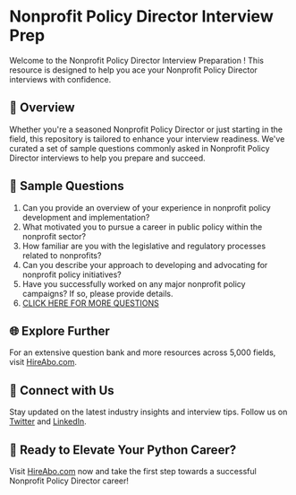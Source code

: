 # Nonprofit Policy Director Interview Prep

Welcome to the Nonprofit Policy Director Interview Preparation ! This resource is designed to help you ace your Nonprofit Policy Director interviews with confidence.

## 🚀 Overview

Whether you're a seasoned Nonprofit Policy Director or just starting in the field, this repository is tailored to enhance your interview readiness. We've curated a set of sample questions commonly asked in Nonprofit Policy Director interviews to help you prepare and succeed.

## 📝 Sample Questions

1. Can you provide an overview of your experience in nonprofit policy development and implementation?
2. What motivated you to pursue a career in public policy within the nonprofit sector?
3. How familiar are you with the legislative and regulatory processes related to nonprofits?
4. Can you describe your approach to developing and advocating for nonprofit policy initiatives?
5. Have you successfully worked on any major nonprofit policy campaigns? If so, please provide details.
6. [CLICK HERE FOR MORE QUESTIONS](https://hireabo.com/job/17_2_19/Nonprofit%20Policy%20Director)

## 🌐 Explore Further

For an extensive question bank and more resources across 5,000 fields, visit [HireAbo.com](https://www.hireabo.com).

## 📱 Connect with Us

Stay updated on the latest industry insights and interview tips. Follow us on [Twitter](https://twitter.com/hireabo) and [LinkedIn](https://www.linkedin.com/in/hire-abo-3609972a8/).

## 🚀 Ready to Elevate Your Python Career?

Visit [HireAbo.com](https://www.hireabo.com) now and take the first step towards a successful Nonprofit Policy Director career!